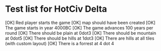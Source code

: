 Test list for HotCiv Delta
===================

[OK] Red player starts the game 
[OK] map should have been created 
[OK] The game starts in year 4000BC
[OK] The game advances 100 years per round 
[OK] There should be plain at 0dot3 
[OK] There should be mountain at 0dot5
[OK] There should be hills at 1dot3
[OK] There are hills at all tiles (with custom layout)
[OK] There is a forrest at 4 dot 4

